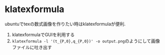 # klatexformula
ubuntuでtexの数式画像を作りたい時はklatexformulaが便利.

1. klatexformulaでGUIを利用する
2. `klatexformula -l '(t_{P,0},q_{P,0})' -o output.png`のようにして画像ファイルに吐き出す
